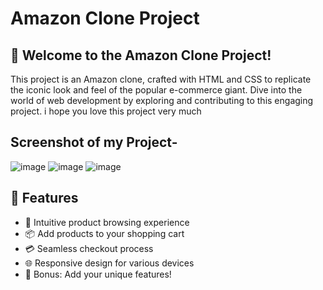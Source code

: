 # Amazon Clone Project


## 🚀 Welcome to the Amazon Clone Project!

This project is an Amazon clone, crafted with HTML and CSS to replicate the iconic look and feel of the popular e-commerce giant. Dive into the world of web development by exploring and contributing to this engaging project. i hope you love this project very much

## Screenshot of my Project- 
![image](https://github.com/raviranjan0/Amazonclone/assets/100368738/45759130-7459-4f60-b032-3fb2adb36a0e)
![image](https://github.com/raviranjan0/Amazonclone/assets/100368738/2944cd1b-8044-4522-9663-58058e486c17)
![image](https://github.com/raviranjan0/Amazonclone/assets/100368738/c3152f43-9d2d-4d48-b77f-f742bf4979c3)



## 🌟 Features

- 🛒 Intuitive product browsing experience
- 📦 Add products to your shopping cart
- 💳 Seamless checkout process
- 🌐 Responsive design for various devices
- 🌟 Bonus: Add your unique features!
